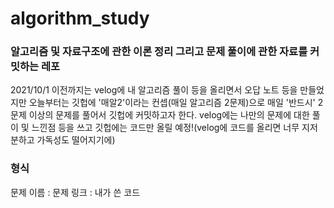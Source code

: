 # algorithm_study

### 알고리즘 및 자료구조에 관한 이론 정리 그리고 문제 풀이에 관한 자료를 커밋하는 레포
2021/10/1 이전까지는 velog에 내 알고리즘 풀이 등을 올리면서 오답 노트 등을 만들었지만
오늘부터는 깃헙에 '매알2'이라는 컨셉(매일 알고리즘 2문제)으로 매일 '반드시' 2문제 이상의 문제를 풀어서 깃헙에 커밋하고자 한다.
velog에는 나만의 문제에 대한 풀이 및 느낀점 등을 쓰고 깃헙에는 코드만 올릴 예정!(velog에 코드를 올리면 너무 지저분하고 가독성도 떨어지기에)

### 형식
문제 이름 :
문제 링크 : 
내가 쓴 코드 
